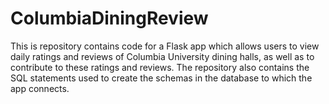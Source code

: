# ColumbiaDiningReview

This is repository contains code for a Flask app which allows users to view daily ratings and reviews of Columbia University dining halls, as well as to contribute to these ratings and reviews. The repository also contains the SQL statements used to create the schemas in the database to which the app connects.
